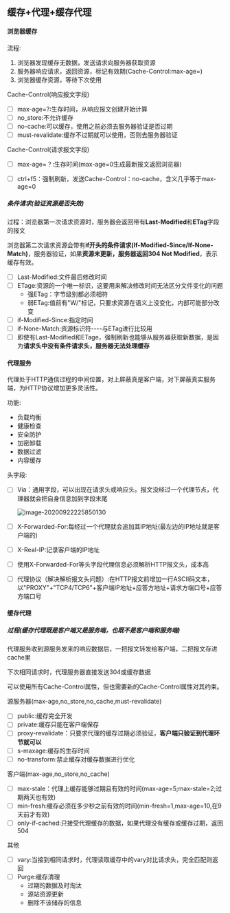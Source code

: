 ## 缓存+代理+缓存代理

#### 浏览器缓存

流程:

1. 浏览器发现缓存无数据，发送请求向服务器获取资源
2. 服务器响应请求，返回资源，标记有效期(Cache-Control:max-age=)
3. 浏览器缓存资源，等待下次使用

Cache-Control(响应报文字段)

- [ ] max-age=?:生存时间，从响应报文创建开始计算
- [ ] no_store:不允许缓存
- [ ] no-cache:可以缓存，使用之前必须去服务器验证是否过期
- [ ] must-revalidate:缓存不过期就可以使用，否则去服务器验证

Cache-Control(请求报文字段)

- [ ] max-age=？:生存时间(max-age=0生成最新报文返回浏览器)

- [ ] ctrl+f5：强制刷新，发送Cache-Control：no-cache，含义几乎等于max-age=0

  

##### 条件请求(验证资源是否失效)

过程：浏览器第一次请求资源时，服务器会返回带有**Last-Modified**和**ETag**字段的报文

浏览器第二次请求资源会带有**if开头的条件请求(If-Modified-Since/If-None-Match)**，服务器验证，如果**资源未更新，服务器返回304 Not Modified**，表示缓存有效。

- [ ] Last-Modified:文件最后修改时间
- [ ] ETage:资源的一个唯一标识，这要用来解决修改时间无法区分文件变化的问题
  - 强ETag：字节级别都必须相符
  - 弱ETag:值前有"W/"标记，只要求资源在语义上没变化，内部可能部分改变
- [ ] if-Modified-Since:指定时间
- [ ] if-None-Match:资源标识符----与ETag进行比较用
- [ ] 即使有Last-Modified和ETage，强制刷新也能够从服务器获取新数据，是因为**请求头中没有条件请求头，服务器无法处理缓存**

#### 代理服务

代理处于HTTP通信过程的中间位置，对上屏蔽真是客户端，对下屏蔽真实服务端，为HTTP协议增加更多灵活性。

功能:

- 负载均衡
- 健康检查
- 安全防护
- 加密卸载
- 数据过滤
- 内容缓存

头字段:

- [ ] Via：通用字段，可以出现在请求头或响应头。报文没经过一个代理节点，代理器就会把自身信息加到字段末尾

  ![image-20200922225850130](C:\Users\Admin\AppData\Roaming\Typora\typora-user-images\image-20200922225850130.png)

- [ ] X-Forwarded-For:每经过一个代理就会追加其IP地址(最左边的IP地址就是客户端的)

- [ ] X-Real-IP:记录客户端的IP地址

- [ ] 使用X-Forwarded-For等头字段代理信息必须解析HTTP报文头，成本高

- [ ] 代理协议（解决解析报文头问题）:在HTTP报文前增加一行ASCII码文本，以"PROXY"+"TCP4/TCP6"+客户端IP地址+应答方地址+请求方端口号+应答方端口号

#### 缓存代理

##### 过程(缓存代理既是客户端又是服务端，也既不是客户端和服务端)

代理服务收到源服务发来的响应数据后，一把报文转发给客户端，二把报文存进cache里

下次相同请求时，代理服务器直接发送304或缓存数据

可以使用所有Cache-Control属性，但也需要新的Cache-Control属性对其约束。

源服务器(max-age,no_store,no_cache,must-revalidate)

- [ ] public:缓存完全开发
- [ ] private:缓存只能在客户端保存
- [ ] proxy-revalidate：只要求代理的缓存过期必须验证，**客户端只验证到代理环节就可以**
- [ ] s-maxage:缓存的生存时间
- [ ] no-transform:禁止缓存对缓存数据进行优化

客户端(max-age,no_store,no_cache)

- [ ] max-stale：代理上缓存能够过期且有效的时间(max-age=5;max-stale=2;过期两天也有效)
- [ ] min-fresh:缓存必须在多少秒之前有效的时间(min-fresh=1,max-age=10,在9天前才有效)
- [ ] only-if-cached:只接受代理缓存的数据，如果代理没有缓存或缓存过期，返回504

其他

- [ ] vary:当接到相同请求时，代理读取缓存中的vary对比请求头，完全匹配则返回
- [ ] Purge:缓存清理
  - 过期的数据及时淘汰
  - 源站资源更新
  - 删除不该储存的信息